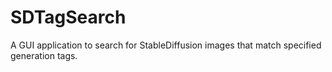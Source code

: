 # SDTagSearch
A GUI application to search for StableDiffusion images that match specified generation tags.
